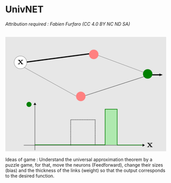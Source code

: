 # UnivNET

###### Attribution required : Fabien Furfaro (CC 4.0 BY NC ND SA)

![PROTOTYPE](/GDesign.png)

Ideas of game :
Understand the universal approximation theorem by a puzzle game, for that, move the neurons (Feedforward), change their sizes (bias) and the thickness of the links (weight) so that the output corresponds to the desired function.
